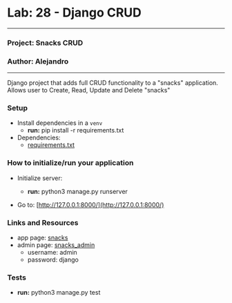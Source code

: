 # Lab: 28 - Django CRUD

---

### Project: Snacks CRUD
### Author: Alejandro

---

Django project that adds full CRUD functionality to a "snacks" application. Allows user to Create, Read, Update and Delete "snacks"

### Setup

* Install dependencies in a `venv`
  * **run:** pip install -r requirements.txt
* Dependencies: 
  * [requirements.txt](requirements.txt)

### How to initialize/run your application

* Initialize server:
  * **run:** python3 manage.py runserver

* Go to: [http://127.0.0.1:8000/](http://127.0.0.1:8000/) 

### Links and Resources

* app page: [snacks](http://127.0.0.1:8000/)
* admin page: [snacks_admin](http://127.0.0.1:8000/admin)
  * username: admin
  * password: django

### Tests

* **run:** python3 manage.py test